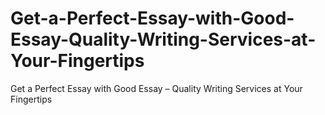 # Get-a-Perfect-Essay-with-Good-Essay-Quality-Writing-Services-at-Your-Fingertips
Get a Perfect Essay with Good Essay – Quality Writing Services at Your Fingertips
